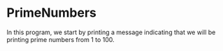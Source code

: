 # PrimeNumbers
In this program, we start by printing a message indicating that we will be printing prime numbers from 1 to 100.

